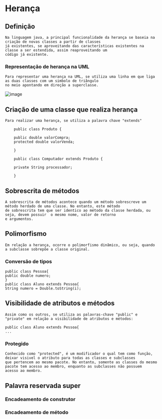 # Herança
## Definição
    Na linguagem java, a principal funcionalidade da herança se baseia na criação de novas classes a partir de classes
    já existentes, se aproveitando das características existentes na classe a ser estendida, assim reaproveitando um 
    código já existente.
    
### Representação de herança na UML
    Para representar uma herança na UML, se utiliza uma linha em que liga as duas classes com um simbolo de triângulo 
    no meio apontando em direção a superclasse.
![image](https://user-images.githubusercontent.com/104447964/190523099-ed6887e8-c92f-418d-ac41-7dec82455667.png)

## Criação de uma classe que realiza herança
    Para realizar uma herança, se utiliza a palavra chave "extends"
    
        public class Produto {

        public double valorCompra;
        protected double valorVenda;

        }

        public class Computador extends Produto {

        private String processador;

        }
        
## Sobrescrita de métodos
    A sobrescrita de métodos acontece quando um método sobrescreve um método herdado de uma classe. No entanto, este método 
    de sobrescrita tem que ser identico ao método da classe herdada, ou seja, devem possuir  o mesmo nome, valor de retorno 
    e argumentos.
## Polimorfismo
    Em relação a herança, ocorre o polimorfismo dinâmico, ou seja, quando a subclasse sobrepõe a classe original.
### Conversão de tipos
    public class Pessoa{
	public double numero;
    }
    public class Aluno extends Pessoa{
    String numero = Double.toString(i);
## Visibilidade de atributos e métodos
    Assim como os outros, se utiliza as palavras-chave "public" e "private" em relação a visibilidade de atributos e métodos:
    
    public class Aluno extends Pessoa{
    ...
    
### Protegido
    Conhecido como "protected", é um modificador o qual tem como função, deixar visivel o atributo para todas as classes e subclasses
    que pertencem ao mesmo pacote. No entanto, somente as classes do mesmo pacote tem acesso ao membro, enquanto as subclasses não possuem
    acesso ao membro.
## Palavra reservada super
    
### Encadeamento de construtor
### Encadeamento de método
